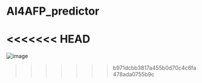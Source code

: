 # AI4AFP_predictor
<<<<<<< HEAD
=======
![image](https://user-images.githubusercontent.com/19869121/177095037-5ba956c4-570c-44fa-8321-c278f62aa57c.png)


>>>>>>> b971dcbb3817a455b0d70c4c6fa478ada0755b9c
